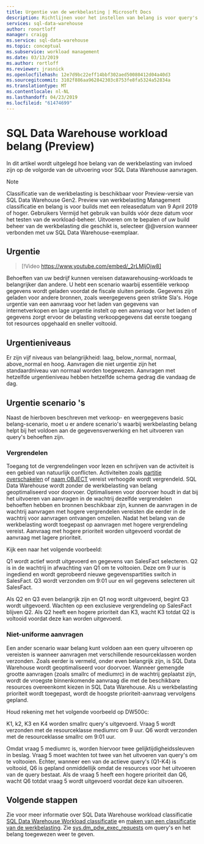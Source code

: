 ```yaml
---
title: Urgentie van de werkbelasting | Microsoft Docs
description: Richtlijnen voor het instellen van belang is voor query's in Azure SQL Data Warehouse.
services: sql-data-warehouse
author: ronortloff
manager: craigg
ms.service: sql-data-warehouse
ms.topic: conceptual
ms.subservice: workload management
ms.date: 03/13/2019
ms.author: rortloff
ms.reviewer: jrasnick
ms.openlocfilehash: 12e7d9bc22eff14bbf302aed50080412d04a40d3
ms.sourcegitcommit: 3102f886aa962842303c8753fe8fa5324a52834a
ms.translationtype: MT
ms.contentlocale: nl-NL
ms.lasthandoff: 04/23/2019
ms.locfileid: "61474699"
---
```

# <a name="sql-data-warehouse-workload-importance-preview"></a>SQL Data Warehouse workload belang (Preview)

In dit artikel wordt uitgelegd hoe belang van de werkbelasting van invloed zijn op de volgorde van de uitvoering voor SQL Data Warehouse aanvragen.

> [!Note]
> Classificatie van de werkbelasting is beschikbaar voor Preview-versie van SQL Data Warehouse Gen2. Preview van werkbelasting Management classificatie en belang is voor builds met een releasedatum van 9 April 2019 of hoger.  Gebruikers Vermijd het gebruik van builds vóór deze datum voor het testen van de workload-beheer.  Uitvoeren om te bepalen of uw build beheer van de werkbelasting die geschikt is, selecteer @@version wanneer verbonden met uw SQL Data Warehouse-exemplaar.

## <a name="importance"></a>Urgentie

> [!Video https://www.youtube.com/embed/_2rLMljOjw8]

Behoeften van uw bedrijf kunnen vereisen datawarehousing-workloads te belangrijker dan andere.  U hebt een scenario waarbij essentiële verkoop gegevens wordt geladen voordat de fiscale sluiten periode.  Gegevens zijn geladen voor andere bronnen, zoals weergegevens geen strikte Sla's.   Hoge urgentie van een aanvraag voor het laden van gegevens van internetverkopen en lage urgentie instelt op een aanvraag voor het laden of gegevens zorgt ervoor de belasting verkoopgegevens dat eerste toegang tot resources opgehaald en sneller voltooid.

## <a name="importance-levels"></a>Urgentieniveaus

Er zijn vijf niveaus van belangrijkheid: laag, below_normal, normaal, above_normal en hoog.  Aanvragen die niet urgentie zijn het standaardniveau van normaal worden toegewezen.  Aanvragen met hetzelfde urgentieniveau hebben hetzelfde schema gedrag die vandaag de dag.

## <a name="importance-scenarios"></a>Urgentie scenario 's

Naast de hierboven beschreven met verkoop- en weergegevens basic belang-scenario, moet u er andere scenario's waarbij werkbelasting belang helpt bij het voldoen aan de gegevensverwerking en het uitvoeren van query's behoeften zijn.

### <a name="locking"></a>Vergrendelen

Toegang tot de vergrendelingen voor lezen en schrijven van de activiteit is een gebied van natuurlijk conflicten.  Activiteiten zoals [partitie overschakelen](/azure/sql-data-warehouse/sql-data-warehouse-tables-partition) of [naam OBJECT](/sql/t-sql/statements/rename-transact-sql) vereist verhoogde wordt vergrendeld.  SQL Data Warehouse wordt zonder de werkbelasting van belang geoptimaliseerd voor doorvoer.  Optimaliseren voor doorvoer houdt in dat bij het uitvoeren van aanvragen in de wachtrij dezelfde vergrendelen behoeften hebben en bronnen beschikbaar zijn, kunnen de aanvragen in de wachtrij aanvragen met hogere vergrendelen vereisten die eerder in de wachtrij voor aanvragen ontvangen omzeilen.  Nadat het belang van de werkbelasting wordt toegepast op aanvragen met hogere vergrendeling vereist. Aanvraag met hogere prioriteit worden uitgevoerd voordat de aanvraag met lagere prioriteit.

Kijk een naar het volgende voorbeeld:

Q1 wordt actief wordt uitgevoerd en gegevens van SalesFact selecteren.
Q2 is in de wachtrij in afwachting van Q1 om te voltooien.  Deze om 9 uur is ingediend en wordt geprobeerd nieuwe gegevenspartities switch in SalesFact.
Q3 wordt verzonden om 9:01 uur en wil gegevens selecteren uit SalesFact.

Als Q2 en Q3 even belangrijk zijn en Q1 nog wordt uitgevoerd, begint Q3 wordt uitgevoerd. Wachten op een exclusieve vergrendeling op SalesFact blijven Q2.  Als Q2 heeft een hogere prioriteit dan K3, wacht K3 totdat Q2 is voltooid voordat deze kan worden uitgevoerd.

### <a name="non-uniform-requests"></a>Niet-uniforme aanvragen

Een ander scenario waar belang kunt voldoen aan een query uitvoeren op vereisten is wanneer aanvragen met verschillende resourceklassen worden verzonden.  Zoals eerder is vermeld, onder even belangrijk zijn, is SQL Data Warehouse wordt geoptimaliseerd voor doorvoer.  Wanneer gemengde grootte aanvragen (zoals smallrc of mediumrc) in de wachtrij geplaatst zijn, wordt de vroegste binnenkomende aanvraag die met de beschikbare resources overeenkomt kiezen in SQL Data Warehouse.  Als u werkbelasting prioriteit wordt toegepast, wordt de hoogste prioriteit-aanvraag vervolgens gepland.
  
Houd rekening met het volgende voorbeeld op DW500c:

K1, k2, K3 en K4 worden smallrc query's uitgevoerd.
Vraag 5 wordt verzonden met de resourceklasse mediumrc om 9 uur.
Q6 wordt verzonden met de resourceklasse smallrc om 9:01 uur.

Omdat vraag 5 mediumrc is, worden hiervoor twee gelijktijdigheidssleuven in beslag.  Vraag 5 moet wachten tot twee van het uitvoeren van query's om te voltooien.  Echter, wanneer een van de actieve query's (Q1-K4) is voltooid, Q6 is gepland onmiddellijk omdat de resources voor het uitvoeren van de query bestaat.  Als de vraag 5 heeft een hogere prioriteit dan Q6, wacht Q6 totdat vraag 5 wordt uitgevoerd voordat deze kan uitvoeren.

## <a name="next-steps"></a>Volgende stappen

Zie voor meer informatie over SQL Data Warehouse workload classificatie [SQL Data Warehouse Workload classificatie](sql-data-warehouse-workload-classification.md) en [maken van een classificatie van de werkbelasting](quickstart-create-a-workload-classifier-tsql.md). Zie [sys.dm_pdw_exec_requests](/sql/relational-databases/system-dynamic-management-views/sys-dm-pdw-exec-requests-transact-sql) om query's en het belang toegewezen weer te geven.
